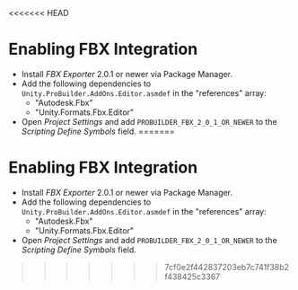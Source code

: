 <<<<<<< HEAD
# Enabling FBX Integration

- Install *FBX Exporter* 2.0.1 or newer via Package Manager.
- Add the following dependencies to `Unity.ProBuilder.AddOns.Editor.asmdef` in the "references" array:
	- "Autodesk.Fbx"
    - "Unity.Formats.Fbx.Editor"
- Open *Project Settings* and add `PROBUILDER_FBX_2_0_1_OR_NEWER` to the *Scripting Define Symbols* field.
=======
# Enabling FBX Integration

- Install *FBX Exporter* 2.0.1 or newer via Package Manager.
- Add the following dependencies to `Unity.ProBuilder.AddOns.Editor.asmdef` in the "references" array:
	- "Autodesk.Fbx"
    - "Unity.Formats.Fbx.Editor"
- Open *Project Settings* and add `PROBUILDER_FBX_2_0_1_OR_NEWER` to the *Scripting Define Symbols* field.
>>>>>>> 7cf0e2f442837203eb7c741f38b2f438425c3367
